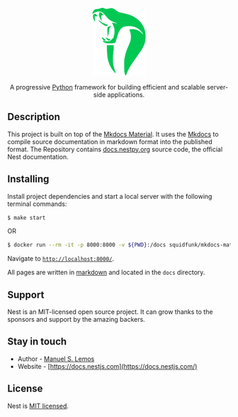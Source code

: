 <p align="center">
  <a href="http://nestpy.org/" target="blank"><img src="https://raw.githubusercontent.com/nestpy/docs.nestjs.org/830729b3530b3f55b70f174fda6a8839dc6d4612/public/img/nestpy.png" width="120" alt="NestPy Logo" /></a>
</p>

 <p align="center">
    A progressive <a href="http://python.org" target="_blank">Python</a> framework for building efficient and scalable server-side applications.
</p>

## Description

This project is built on top of the [Mkdocs Material](https://github.com/squidfunk/mkdocs-material). It uses the [Mkdocs](https://github.com/mkdocs/mkdocs) to compile source documentation in markdown format into the published format. The Repository contains [docs.nestpy.org](https://docs.nestpy.org) source code, the official Nest documentation.

## Installing

Install project dependencies and start a local server with the following terminal commands:

```bash
$ make start
```

OR

```bash
$ docker run --rm -it -p 8000:8000 -v ${PWD}:/docs squidfunk/mkdocs-material
```

Navigate to [`http://localhost:8000/`](http://localhost:8000/).

All pages are written in [markdown](https://github.com/adam-p/markdown-here/wiki/Markdown-Cheatsheet) and located in the `docs` directory.

## Support

Nest is an MIT-licensed open source project. It can grow thanks to the sponsors and support by the amazing backers.

## Stay in touch

- Author - [Manuel S. Lemos](https://twitter.com/manuels_lemos)
- Website - [https://docs.nestjs.com](https://docs.nestjs.com/)

## License

Nest is [MIT licensed](LICENSE).